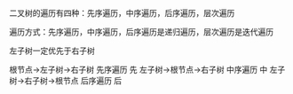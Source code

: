 二叉树的遍历有四种：先序遍历，中序遍历，后序遍历，层次遍历

遍历方式：先序遍历，中序遍历，后序遍历是递归遍历，层次遍历是迭代遍历

左子树一定优先于右子树

根节点->左子树->右子树 先序遍历
先
左子树->根节点->右子树 中序遍历
         中
左子树->右子树->根节点 后序遍历
                 后







